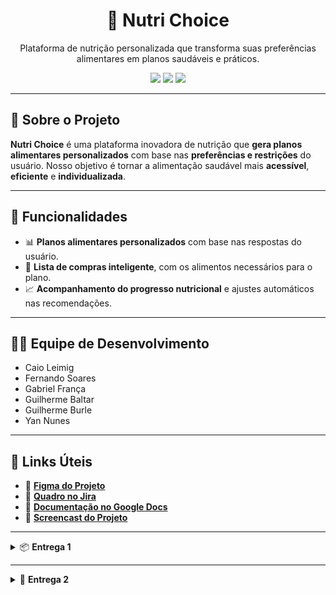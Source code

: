 <h1 align="center">🥗 Nutri Choice</h1>

<p align="center">
  Plataforma de nutrição personalizada que transforma suas preferências alimentares em planos saudáveis e práticos.
</p>

<p align="center">
  <img src="https://img.shields.io/badge/status-em desenvolvimento-blue?style=flat-square">
  <img src="https://img.shields.io/badge/framework-Django-green?style=flat-square">
  <img src="https://img.shields.io/badge/design-figma-purple?style=flat-square">
</p>

---

## 🚀 Sobre o Projeto

**Nutri Choice** é uma plataforma inovadora de nutrição que **gera planos alimentares personalizados** com base nas **preferências e restrições** do usuário. Nosso objetivo é tornar a alimentação saudável mais **acessível**, **eficiente** e **individualizada**.

---

## 📌 Funcionalidades

- 📊 **Planos alimentares personalizados** com base nas respostas do usuário.
- 🛒 **Lista de compras inteligente**, com os alimentos necessários para o plano.
- 📈 **Acompanhamento do progresso nutricional** e ajustes automáticos nas recomendações.

---

## 👨‍💻 Equipe de Desenvolvimento

- Caio Leimig  
- Fernando Soares  
- Gabriel França  
- Guilherme Baltar  
- Guilherme Burle  
- Yan Nunes

---

## 🔗 Links Úteis

- 🎨 [**Figma do Projeto**](https://www.figma.com/design/jQSgfpDlNCRetoDEvQjKXb/Untitled?node-id=0-1&p=f&t=L4Ae5OJ66n1Ktpue-0)  
- 📌 [**Quadro no Jira**](https://nutrichoic.atlassian.net/jira/software/projects/NUT/boards/3)  
- 📄 [**Documentação no Google Docs**](https://docs.google.com/document/d/1g-iEXbBWo8eqiBazO2CRx4VPKwG2W7-mh7Tq9704AgU/edit?tab=t.0)  
- 🎥 [**Screencast do Projeto**](https://youtu.be/tU3ncCQZz28)  

---

<details>
<summary>📦 <strong>Entrega 1</strong></summary>

### 🔍 Visão Geral

![Entrega 1 - Quadro](https://github.com/user-attachments/assets/00a49322-2f32-4162-b0a8-ea3d50052a46)
![Entrega 1 - Tela](https://github.com/user-attachments/assets/b727bb05-9185-4612-9eda-ea1c8a633c3c)

</details>

---

<details>
<summary>🚀 <strong>Entrega 2</strong></summary>

### 🤝 Programação em Par Experimentada
Otimização do Desenvolvimento e Trabalho Colaborativo Nosso principal foco foi aprimorar a organização do desenvolvimento para garantir que as tarefas fossem concluídas de forma eficiente e com alta qualidade. Para isso, estruturamos um processo de divisão de trabalho que acelerou a implementação das funcionalidades e evitou gargalos na produção.
Desde o início, adotamos uma abordagem estratégica para distribuir as atividades. Organizamos o time em duplas, atribuindo a cada um a responsabilidade por uma história específica. Essa distribuição permitiu que o trabalho fosse conduzido de maneira equilibrada, com cada integrante contribuindo ativamente para a entrega. Além disso, utilizamos um documento compartilhado onde cada membro indicava suas preferências, tornando a alocação mais eficiente. Outra medida importante foi a especialização dentro das duplas: enquanto alguns focavam na implementação das funcionalidades, outros se dedicavam aos testes e ao processo de deploy. Assim, garantimos que todas as etapas do desenvolvimento fossem devidamente atendidas.
Para fortalecer a colaboração e evitar retrabalho, Utilizamos o aplicativo Discord para compartilhar a tela, o que facilitou a compreensão dos códigos entre as dupla. Essa prática facilitou a comunicação entre as duplas, permitindo ajustes rápidos no código e aprimoramento das soluções em tempo real. O compartilhamento contínuo de conhecimento foi essencial para manter um padrão de qualidade elevado no projeto.

### ✅ Histórias Implementadas

#### 🧾 História 1 – Questionário + Perfil Nutricional
![Questionário](https://github.com/user-attachments/assets/73529d99-b4f4-41a8-ab3c-d546363186a0)  
![Perfil Nutricional](https://github.com/user-attachments/assets/594bc5e5-d5f1-482e-b9a3-6e44e93aa69b)

#### 🚫 História 4 – Falha no Cadastro
![Erro Cadastro](https://github.com/user-attachments/assets/f53e6762-73a3-403e-91fe-c7f03ec8b80f)

#### 🍽️ História 2 – Geração de Cardápio Personalizado
![Cardápio](https://github.com/user-attachments/assets/932558c1-68f9-4b9b-b13b-f336034affe8)

---

### 🗂️ Jira - Sprint 01

#### 🔃 Backlog
![Backlog](https://github.com/user-attachments/assets/fafce7a2-6d1e-4ebd-83f1-da72ea530301)

#### 🛠️ Board
![Board](https://github.com/user-attachments/assets/30018c55-dd53-4bf8-8477-f39d1597b6c7)

## 🚀DEPLOY
- Link do site:
- 🎥 [**Screencast com as 3 histórias implementadas**](https://youtu.be/tU3ncCQZz28)


</details>

